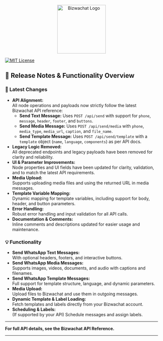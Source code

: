 <p align="center">
  <img src="https://bizwachat.com/media/public/6SdyZBP5DKcS7U7WZaM5xZuIBh0deEoXvtHk13q3.png" alt="Bizwachat Logo" width="160"/>
</p>

[![MIT License](https://img.shields.io/badge/license-MIT-green.svg)](LICENSE.md)


## 📝 Release Notes & Functionality Overview

### 🚀 Latest Changes

- **API Alignment:**  
  All node operations and payloads now strictly follow the latest Bizwachat API reference:
  - **Send Text Message:** Uses `POST /api/send` with support for `phone`, `message`, `header`, `footer`, and `buttons`.
  - **Send Media Message:** Uses `POST /api/send/media` with `phone`, `media_type`, `media_url`, `caption`, and `file_name`.
  - **Send Template Message:** Uses `POST /api/send/template` with a `template` object (`name`, `language`, `components`) as per API docs.
- **Legacy Logic Removed:**  
  All deprecated endpoints and legacy payloads have been removed for clarity and reliability.
- **UI & Parameter Improvements:**  
  Node properties and UI fields have been updated for clarity, validation, and to match the latest API requirements.
- **Media Upload:**  
  Supports uploading media files and using the returned URL in media messages.
- **Template Variable Mapping:**  
  Dynamic mapping for template variables, including support for body, header, and button parameters.
- **Error Handling:**  
  Robust error handling and input validation for all API calls.
- **Documentation & Comments:**  
  Inline comments and descriptions updated for easier usage and maintenance.

### 💡 Functionality

- **Send WhatsApp Text Messages:**  
  With optional headers, footers, and interactive buttons.
- **Send WhatsApp Media Messages:**  
  Supports images, videos, documents, and audio with captions and filenames.
- **Send WhatsApp Template Messages:**  
  Full support for template structure, language, and dynamic parameters.
- **Media Upload:**  
  Upload files to Bizwachat and use them in outgoing messages.
- **Dynamic Template & Label Loading:**  
  Fetch templates and labels directly from your Bizwachat account.
- **Scheduling & Labels:**  
  (If supported by your API) Schedule messages and assign labels.

---

**For full API details, see the Bizwachat API Reference.**

---
